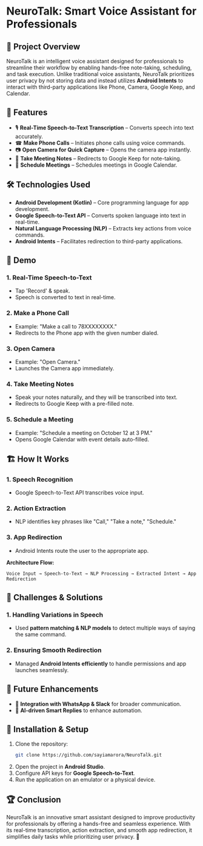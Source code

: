 # NeuroTalk: Smart Voice Assistant for Professionals

## 📌 Project Overview
NeuroTalk is an intelligent voice assistant designed for professionals to streamline their workflow by enabling hands-free note-taking, scheduling, and task execution. Unlike traditional voice assistants, NeuroTalk prioritizes user privacy by not storing data and instead utilizes **Android Intents** to interact with third-party applications like Phone, Camera, Google Keep, and Calendar.

## 🚀 Features
- 🎙 **Real-Time Speech-to-Text Transcription** – Converts speech into text accurately.
- ☎ **Make Phone Calls** – Initiates phone calls using voice commands.
- 📷 **Open Camera for Quick Capture** – Opens the camera app instantly.
- 📝 **Take Meeting Notes** – Redirects to Google Keep for note-taking.
- 📅 **Schedule Meetings** – Schedules meetings in Google Calendar.

## 🛠 Technologies Used
- **Android Development (Kotlin)** – Core programming language for app development.
- **Google Speech-to-Text API** – Converts spoken language into text in real-time.
- **Natural Language Processing (NLP)** – Extracts key actions from voice commands.
- **Android Intents** – Facilitates redirection to third-party applications.

## 🎥 Demo
### 1. Real-Time Speech-to-Text
- Tap 'Record' & speak.
- Speech is converted to text in real-time.

### 2. Make a Phone Call
- Example: "Make a call to 78XXXXXXXX."
- Redirects to the Phone app with the given number dialed.

### 3. Open Camera
- Example: "Open Camera."
- Launches the Camera app immediately.

### 4. Take Meeting Notes
- Speak your notes naturally, and they will be transcribed into text.
- Redirects to Google Keep with a pre-filled note.

### 5. Schedule a Meeting
- Example: "Schedule a meeting on October 12 at 3 PM."
- Opens Google Calendar with event details auto-filled.

## 🏗 How It Works
### 1. **Speech Recognition**
   - Google Speech-to-Text API transcribes voice input.
### 2. **Action Extraction**
   - NLP identifies key phrases like "Call," "Take a note," "Schedule."
### 3. **App Redirection**
   - Android Intents route the user to the appropriate app.

**Architecture Flow:**
```
Voice Input → Speech-to-Text → NLP Processing → Extracted Intent → App Redirection
```

## 🔧 Challenges & Solutions
### 1. Handling Variations in Speech
- Used **pattern matching & NLP models** to detect multiple ways of saying the same command.

### 2. Ensuring Smooth Redirection
- Managed **Android Intents efficiently** to handle permissions and app launches seamlessly.

## 📌 Future Enhancements
- 🔹 **Integration with WhatsApp & Slack** for broader communication.
- 🔹 **AI-driven Smart Replies** to enhance automation.

## 📜 Installation & Setup
1. Clone the repository:
   ```sh
   git clone https://github.com/sayiamarora/NeuroTalk.git
   ```
2. Open the project in **Android Studio**.
3. Configure API keys for **Google Speech-to-Text**.
4. Run the application on an emulator or a physical device.

## 🏆 Conclusion
NeuroTalk is an innovative smart assistant designed to improve productivity for professionals by offering a hands-free and seamless experience. With its real-time transcription, action extraction, and smooth app redirection, it simplifies daily tasks while prioritizing user privacy. 🚀
